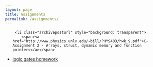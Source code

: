 ```yaml
---
layout: page
title: Assignments
permalink: /assignments/
---
```


<ul id="archive">

     <li class="archiveposturl" style="background: transparent">
        <span><a href="http://www.physics.unlv.edu/~bill/PHYS483/hwk_9.pdf">C-Assignment 2 - Arrays, struct, dynamic memory and function pointers</a></span>
<strong style="font-size:100%; font-family: 'Titillium Web', sans-serif; float:right">
<a title="Download problems (pdf)" href="http://www.physics.unlv.edu/~bill/PHYS483/hwk_9.pdf"><i class="fas fa-file-pdf"></i></a> 


</strong> 
      </li>
  <li class="archiveposturl" style="background: transparent">
        <span><a href="https://utah.instructure.com/files/71707695/download?download_frd=1">logic gates homework</a></span>
<strong style="font-size:100%; font-family: 'Titillium Web', sans-serif; float:right">
<a title="Download problems (pdf)" href="https://utah.instructure.com/files/71707695/download?download_frd=1"><i class="fas fa-file-pdf"></i></a> 


</strong> 
      </li>

     

<!-- <ul id="archive">
{% for asg in site.assignments reversed %}
      <li class="archiveposturl" style="background: transparent">
        <span><a href="{{ asg.url | prepend: site.baseurl}}">{{ asg.title }}</a></span>
<strong style="font-size:100%; font-family: 'Titillium Web', sans-serif; float:right">
<a title="Download problems (pdf)" href="{{ asg.pdf | prepend: site.baseurl }}"><i class="fas fa-file-pdf"></i></a> 
{% if asg.attachment %}
&nbsp; <a title="Download attachments (zip)" href="{{ asg.attachment | prepend: site.baseurl }}"><i class="fas fa-file-archive"></i></a>
{% endif %}
</strong> 
      </li>
{% endfor %}
</ul> -->